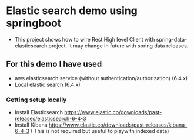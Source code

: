 # Elastic search demo using springboot
- This project shows how to wire Rest High level Client with spring-data-elasticsearch project. It may change in future with spring data releases.


## For this demo I have used
-  aws elasticsearch service (without authentication/authorization) (6.4.x)
-  Local elastic search (6.4.x)

### Getting setup locally 
- Install Elasticsearch https://www.elastic.co/downloads/past-releases/elasticsearch-6-4-3
- Install Kibana https://www.elastic.co/downloads/past-releases/kibana-6-4-3 ( This is not required but useful to playwith indexed data)